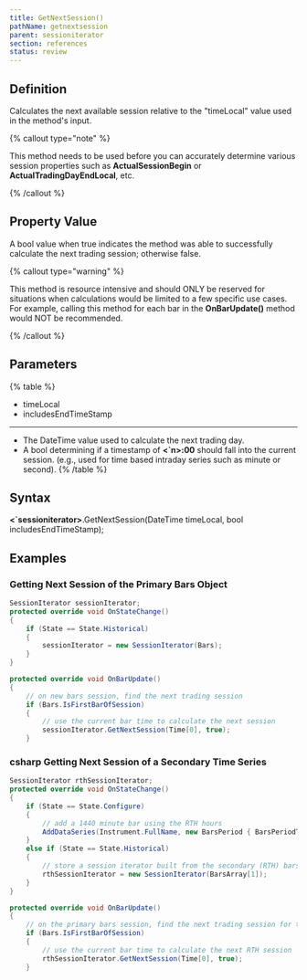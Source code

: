 ```yaml
---
title: GetNextSession()
pathName: getnextsession
parent: sessioniterator
section: references
status: review
---
```


## Definition

Calculates the next available session relative to the "timeLocal" value used in the method's input.

{% callout type="note" %}

This method needs to be used before you can accurately determine various session properties such as **ActualSessionBegin** or **ActualTradingDayEndLocal**, etc.

{% /callout %}

## Property Value

A bool value when true indicates the method was able to successfully calculate the next trading session; otherwise false.

{% callout type="warning" %}

This method is resource intensive and should ONLY be reserved for situations when calculations would be limited to a few specific use cases. For example, calling this method for each bar in the **OnBarUpdate()** method would NOT be recommended.

{% /callout %}

## Parameters

{% table %}

* timeLocal
* includesEndTimeStamp

---

* The DateTime value used to calculate the next trading day.
* A bool determining if a timestamp of **<`n>:00** should fall into the current session. (e.g., used for time based intraday series such as minute or second).
{% /table %}

## Syntax

**<`sessioniterator>**.GetNextSession(DateTime timeLocal, bool includesEndTimeStamp);

## Examples

### Getting Next Session of the Primary Bars Object

```csharp
SessionIterator sessionIterator;
protected override void OnStateChange()
{
    if (State == State.Historical)
    {
        sessionIterator = new SessionIterator(Bars);
    }
}

protected override void OnBarUpdate()
{
    // on new bars session, find the next trading session
    if (Bars.IsFirstBarOfSession)
    {
        // use the current bar time to calculate the next session
        sessionIterator.GetNextSession(Time[0], true);
    }

```

### csharp Getting Next Session of a Secondary Time Series

```csharp
SessionIterator rthSessionIterator;
protected override void OnStateChange()
{
    if (State == State.Configure)
    {
        // add a 1440 minute bar using the RTH hours
        AddDataSeries(Instrument.FullName, new BarsPeriod { BarsPeriodType = BarsPeriodType.Minute, Value = 1440 }, "CME US Index Futures RTH");
    }
    else if (State == State.Historical)
    {
        // store a session iterator built from the secondary (RTH) bars
        rthSessionIterator = new SessionIterator(BarsArray[1]);
    }
}

protected override void OnBarUpdate()
{
    // on the primary bars session, find the next trading session for the RTH bars
    if (Bars.IsFirstBarOfSession)
    {
        // use the current bar time to calculate the next RTH session
        rthSessionIterator.GetNextSession(Time[0], true);
    }
```
